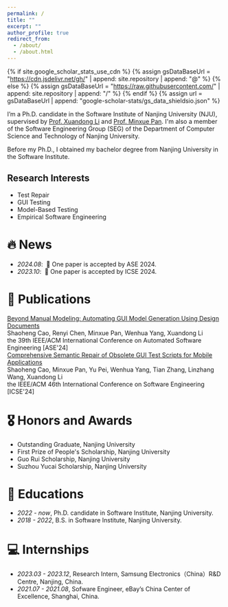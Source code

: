 ```yaml
---
permalink: /
title: ""
excerpt: ""
author_profile: true
redirect_from: 
  - /about/
  - /about.html
---
```


{% if site.google_scholar_stats_use_cdn %}
{% assign gsDataBaseUrl = "https://cdn.jsdelivr.net/gh/" | append: site.repository | append: "@" %}
{% else %}
{% assign gsDataBaseUrl = "https://raw.githubusercontent.com/" | append: site.repository | append: "/" %}
{% endif %}
{% assign url = gsDataBaseUrl | append: "google-scholar-stats/gs_data_shieldsio.json" %}

<span class='anchor' id='about-me'></span>

I’m a Ph.D. candidate in the Software Institute of Nanjing University (NJU), supervised by [Prof. Xuandong Li](https://cs.nju.edu.cn/lixuandong/index.htm) and [Prof. Minxue Pan](https://minxuepan.github.io/). I'm also a member of the Software Engineering Group (SEG) of the Department of Computer Science and Technology of Nanjing University.

Before my Ph.D., I obtained my bachelor degree from Nanjing University in the Software Institute.

<h2>Research Interests</h2>
<ul>
  <li>Test Repair</li>
  <li>GUI Testing</li>
  <li>Model-Based Testing</li>
  <li>Empirical Software Engineering</li>
</ul>



# 🔥 News
- *2024.08*: &nbsp;🎉 One paper is accepted by ASE 2024.
- *2023.10*: &nbsp;🎉 One paper is accepted by ICSE 2024.

# 📝 Publications

<div>
  <div class="paper-title"><a href="https://dl.acm.org/doi/10.1145/3691620.3695032">Beyond Manual Modeling: Automating GUI Model Generation Using Design Documents</a></div>
  <div class="paper-authors"><span class="author-emphasis">Shaoheng Cao</span>, Renyi Chen, Minxue Pan, Wenhua Yang, Xuandong Li</div>
  <div class="paper-presenter">the 39th IEEE/ACM International Conference on Automated Software Engineering &#91;ASE'24&#93;</div>
 </div> 

<div>
  <div class="paper-title"><a href="https://dl.acm.org/doi/10.1145/3597503.3639108">Comprehensive Semantic Repair of Obsolete GUI Test Scripts for Mobile Applications</a></div>
  <div class="paper-authors"><span class="author-emphasis">Shaoheng Cao</span>, Minxue Pan, Yu Pei, Wenhua Yang, Tian Zhang, Linzhang Wang, Xuandong Li</div>
  <div class="paper-presenter">the IEEE/ACM 46th International Conference on Software Engineering &#91;ICSE'24&#93;</div>
 </div> 

# 🎖 Honors and Awards
- Outstanding Graduate, Nanjing University
- First Prize of People's Scholarship, Nanjing University
- Guo Rui Scholarship, Nanjing University
- Suzhou Yucai Scholarship, Nanjing University

# 📖 Educations
- *2022 - now*, Ph.D. candidate in Software Institute, Nanjing University.
- *2018 - 2022*, B.S. in Software Institute, Nanjing University. 

# 💻 Internships
- *2023.03 - 2023.12*, Research Intern, Samsung Electronics（China）R&D Centre, Nanjing, China.
- *2021.07 - 2021.08*, Sofware Engineer, eBay’s China Center of Excellence, Shanghai, China.